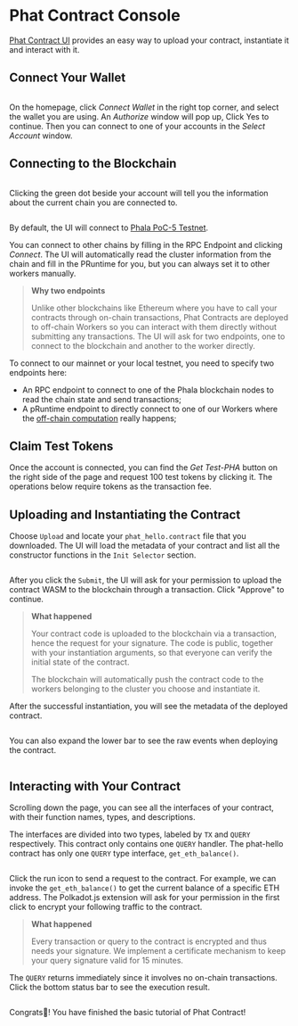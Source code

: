 # Phat Contract Console

[Phat Contract UI](https://phat.phala.network/) provides an easy way to upload your contract, instantiate it and interact with it.

## Connect Your Wallet <a href="#connect-wallet" id="connect-wallet"></a>

<figure><img src="../../.gitbook/assets/phat-ui.png" alt=""><figcaption></figcaption></figure>

On the homepage, click _Connect Wallet_ in the right top corner, and select the wallet you are using. An _Authorize_ window will pop up, Click Yes to continue. Then you can connect to one of your accounts in the _Select Account_ window.

## Connecting to the Blockchain <a href="#connect-to-blockchain" id="connect-to-blockchain"></a>

<figure><img src="../../.gitbook/assets/phat-ui-endpoint-setting.png" alt=""><figcaption></figcaption></figure>

Clicking the green dot beside your account will tell you the information about the current chain you are connected to.

<figure><img src="../../.gitbook/assets/phat-ui-connection-info.png" alt=""><figcaption></figcaption></figure>

By default, the UI will connect to [Phala PoC-5 Testnet](https://polkadot.js.org/apps/?rpc=wss%3A%2F%2Fpoc5.phala.network%2Fws#/explorer).

You can connect to other chains by filling in the RPC Endpoint and clicking _Connect_. The UI will automatically read the cluster information from the chain and fill in the PRuntime for you, but you can always set it to other workers manually.

> **Why two endpoints**
>
> Unlike other blockchains like Ethereum where you have to call your contracts through on-chain transactions, Phat Contracts are deployed to off-chain Workers so you can interact with them directly without submitting any transactions. The UI will ask for two endpoints, one to connect to the blockchain and another to the worker directly.

To connect to our mainnet or your local testnet, you need to specify two endpoints here:

* An RPC endpoint to connect to one of the Phala blockchain nodes to read the chain state and send transactions;
* A pRuntime endpoint to directly connect to one of our Workers where the [off-chain computation](https://medium.com/phala-network/fat-contract-introduce-off-chain-computation-to-smart-contract-dfc5839d5fb8) really happens;

## Claim Test Tokens <a href="#claim-test-tokens" id="claim-test-tokens"></a>

Once the account is connected, you can find the _Get Test-PHA_ button on the right side of the page and request 100 test tokens by clicking it. The operations below require tokens as the transaction fee.

## Uploading and Instantiating the Contract <a href="#upload-and-instantiate-the-contract" id="upload-and-instantiate-the-contract"></a>

Choose `Upload` and locate your `phat_hello.contract` file that you downloaded. The UI will load the metadata of your contract and list all the constructor functions in the `Init Selector` section.

<figure><img src="../../.gitbook/assets/phat-ui-upload.png" alt=""><figcaption></figcaption></figure>

After you click the `Submit`, the UI will ask for your permission to upload the contract WASM to the blockchain through a transaction. Click "Approve" to continue.&#x20;

> **What happened**
>
> Your contract code is uploaded to the blockchain via a transaction, hence the request for your signature. The code is public, together with your instantiation arguments, so that everyone can verify the initial state of the contract.
>
> The blockchain will automatically push the contract code to the workers belonging to the cluster you choose and instantiate it.

After the successful instantiation, you will see the metadata of the deployed contract.

<figure><img src="../../.gitbook/assets/phat-ui-metadata.png" alt=""><figcaption></figcaption></figure>

You can also expand the lower bar to see the raw events when deploying the contract.

<figure><img src="../../.gitbook/assets/phat-ui-events.png" alt=""><figcaption></figcaption></figure>

## Interacting with Your Contract <a href="#interact-with-your-contract" id="interact-with-your-contract"></a>

Scrolling down the page, you can see all the interfaces of your contract, with their function names, types, and descriptions.

The interfaces are divided into two types, labeled by `TX` and `QUERY` respectively. This contract only contains one `QUERY` handler. The phat-hello contract has only one `QUERY` type interface, `get_eth_balance()`.

<figure><img src="../../.gitbook/assets/phat-ui-input.png" alt=""><figcaption></figcaption></figure>

Click the run icon to send a request to the contract. For example, we can invoke the `get_eth_balance()` to get the current balance of a specific ETH address. The Polkadot.js extension will ask for your permission in the first click to encrypt your following traffic to the contract.

> **What happened**
>
> Every transaction or query to the contract is encrypted and thus needs your signature. We implement a certificate mechanism to keep your query signature valid for 15 minutes.

The `QUERY` returns immediately since it involves no on-chain transactions. Click the bottom status bar to see the execution result.

<figure><img src="../../.gitbook/assets/phat-ui-result.png" alt=""><figcaption></figcaption></figure>

Congrats🎉! You have finished the basic tutorial of Phat Contract!
